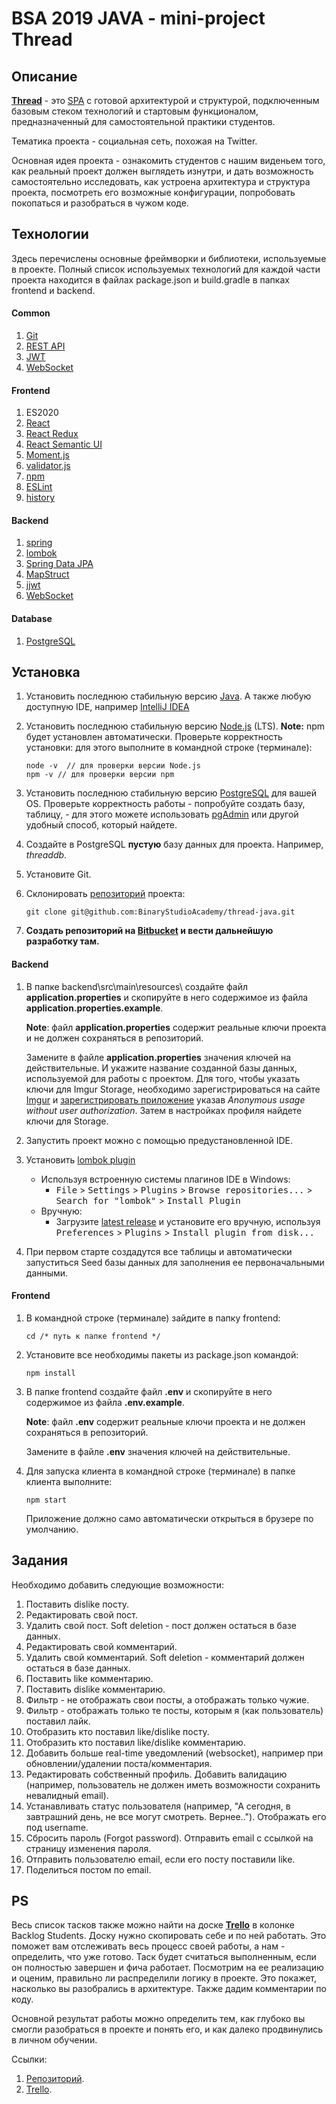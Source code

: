 # BSA 2019 JAVA - mini-project Thread

## Описание
[**Thread**](git@github.com:BinaryStudioAcademy/thread-java.git) - это [SPA](https://medium.com/NeotericEU/single-page-application-vs-multiple-page-application-2591588efe58 "SPA") с готовой архитектурой и структурой, подключенным базовым стеком технологий и стартовым функционалом, предназначенный для самостоятельной практики студентов.

Тематика проекта - социальная сеть, похожая на Twitter.

Основная идея проекта -  ознакомить студентов с нашим виденьем того, как реальный проект должен выглядеть изнутри, и дать возможность самостоятельно исследовать, как устроена архитектура и структура проекта, посмотреть его возможные конфигурации, попробовать покопаться и разобраться в чужом коде.


## Технологии

Здесь перечислены основные фреймворки и библиотеки, используемые в проекте. Полный список используемых технологий для каждой части проекта находится в файлах package.json и build.gradle в папках frontend и backend.

#### Common
1. [Git](https://git-scm.com/book/ru/v1/%D0%92%D0%B2%D0%B5%D0%B4%D0%B5%D0%BD%D0%B8%D0%B5-%D0%9E%D1%81%D0%BD%D0%BE%D0%B2%D1%8B-Git "Git")
1. [REST API](https://www.restapitutorial.com/lessons/restquicktips.html "REST API")
1. [JWT](https://en.wikipedia.org/wiki/JSON_Web_Token "JWT")
1. [WebSocket](https://en.wikipedia.org/wiki/WebSocket "WebSocket")

#### Frontend
1. ES2020
1. [React](https://reactjs.org/docs/getting-started.html "React")
1. [React Redux](https://redux.js.org/introduction/getting-started "React Redux")
1. [React Semantic UI](https://react.semantic-ui.com/ "React Semantic UI")
1. [Moment.js](https://momentjs.com/ "Moment.js")
1. [validator.js](https://www.npmjs.com/package/validator "validator.js")
1. [npm](https://en.wikipedia.org/wiki/Npm_(software))
1. [ESLint](https://eslint.org/docs/user-guide/getting-started "ESLint")
1. [history](https://www.npmjs.com/package/history "history")

#### Backend
1. [spring](https://spring.io/ "spring")
1. [lombok](https://projectlombok.org/ "lombok")
1. [Spring Data JPA](https://spring.io/projects/spring-data-jpa "Spring Data JPA")
1. [MapStruct](https://mapstruct.org/ "MapStruct")
1. [jjwt](https://github.com/jwtk/jjwt "jjwt")
1. [WebSocket](https://spring.io/guides/gs/messaging-stomp-websocket/ "WebSocket")

#### Database
1. [PostgreSQL](https://www.postgresql.org/download/ "PostgreSQL")

## Установка

1. Установить последнюю стабильную версию [Java](https://www.java.com/en/download/ "Java"). А также любую доступную IDE, например [IntelliJ IDEA](https://www.jetbrains.com/idea/download/#section=windows "IntelliJ IDEA")

1. Установить последнюю стабильную версию [Node.js](https://nodejs.org/en/ "Node.js") (LTS). **Note:** npm будет установлен автоматически. Проверьте корректность установки: для этого выполните в командной строке (терминале):

    ```
   node -v  // для проверки версии Node.js
   npm -v // для проверки версии npm
    ```

1. Установить последнюю стабильную версию [PostgreSQL](https://www.postgresql.org/download/ "PostgreSQL") для вашей OS. Проверьте корректность работы - попробуйте создать базу, таблицу, - для этого можете использовать [pgAdmin](https://www.pgadmin.org/ "pgAdmin") или другой удобный способ, который найдете.

1. Создайте в PostgreSQL **пустую** базу данных для проекта. Например, *threaddb*.

1. Установите Git.

1. Склонировать [репозиторий](https://github.com/BinaryStudioAcademy/thread-java) проекта:

    ```
    git clone git@github.com:BinaryStudioAcademy/thread-java.git
    ```
    
1. **Создать репозиторий на [Bitbucket](https://bitbucket.org/) и вести дальнейшую разработку там.**

#### Backend


1.  В папке backend\src\main\resources\ создайте файл **application.properties** и скопируйте в него содержимое из файла **application.properties.example**.

	**Note**: файл **application.properties** содержит реальные ключи проекта и не должен сохраняться в репозиторий.

	Замените в файле **application.properties** значения ключей на действительные. И укажите название созданной базы данных, используемой для работы с проектом.
	Для того, чтобы указать ключи для Imgur Storage, необходимо зарегистрироваться на сайте [Imgur](https://imgur.com/register "Imgur") и [зарегистрировать приложение](https://api.imgur.com/oauth2/addclient) указав *Anonymous usage without user authorization*. Затем в настройках профиля найдете ключи для Storage.

1. Запустить проект можно с помощью предустановленной IDE.

1. Установить [lombok plugin](https://github.com/mplushnikov/lombok-intellij-plugin)
    - Используя встроенную системы плагинов IDE в Windows:
        - <kbd>File</kbd> > <kbd>Settings</kbd> > <kbd>Plugins</kbd> > <kbd>Browse repositories...</kbd> > <kbd>Search for "lombok"</kbd> > <kbd>Install Plugin</kbd>
    - Вручную:
        - Загрузите [latest release](https://github.com/mplushnikov/lombok-intellij-plugin/releases/latest) и установите его вручную, используя <kbd>Preferences</kbd> > <kbd>Plugins</kbd> > <kbd>Install plugin from disk...</kbd>

1. При первом старте создадутся все таблицы и автоматически запуститься Seed базы данных для заполнения ее первоначальными данными.

#### Frontend

1. В командной строке (терминале) зайдите в папку frontend:

    ```
    cd /* путь к папке frontend */
    ```

2. Установите все необходимы пакеты из package.json командой:

    ```
    npm install
    ```

3.  В папке frontend создайте файл **.env** и скопируйте в него содержимое из файла **.env.example**.

	**Note**: файл **.env** содержит реальные ключи проекта и не должен сохраняться в репозиторий.

	Замените в файле **.env** значения ключей на действительные.
    
4. Для запуска клиента в командной строке (терминале) в папке клиента выполните:

    ```
    npm start
    ```
    
    Приложение должно само автоматически открыться в брузере по умолчанию.
    
## Задания

Необходимо добавить следующие возможности:

1. Поставить dislike посту.
1. Редактировать свой пост.
1. Удалить свой пост. Soft deletion - пост должен остаться в базе данных.
1. Редактировать свой комментарий.
1. Удалить свой комментарий. Soft deletion - комментарий должен остаться в базе данных.
1. Поставить like комментарию.
1. Поставить dislike комментарию.
1. Фильтр - не отображать свои посты, а отображать только чужие.
1. Фильтр - отображать только те посты, которым я (как пользователь) поставил лайк.
1. Отобразить кто поставил like/dislike посту.
1. Отобразить кто поставил like/dislike комментарию.
1. Добавить больше real-time уведомлений (websocket), например при обновлении/удалении поста/комментария.
1. Редактировать собственный профиль. Добавить валидацию (например, пользователь не должен иметь возможности сохранить невалидный email).
1. Устанавливать статус пользователя (например, "А сегодня, в завтрашний день, не все могут смотреть. Вернее.."). Отображать его под username.
1. Сбросить пароль (Forgot password). Отправить email с ссылкой на страницу изменения пароля.
1. Отправить пользователю email, если его посту поставили like.
1. Поделиться постом по email.

## PS
Весь список тасков также можно найти на доске [**Trello**](https://trello.com/b/q23vPcv6 "**Trello**") в колонке Backlog Students. Доску нужно скопировать себе и по ней работать. Это поможет вам отслеживать весь процесс своей работы, а нам - определить, что уже готово. Таск будет считаться выполненным, если он полностью завершен и фича работает. Посмотрим на ее реализацию и оценим, правильно ли распределили логику в проекте. Это покажет, насколько вы разобрались в архитектуре. Также дадим комментарии по коду.

Основной результат работы можно определить тем, как глубоко вы смогли разобраться в проекте и понять его, и как далеко продвинулись в личном обучении.

Ссылки:
1. [Репозиторий](https://github.com/BinaryStudioAcademy/thread-java).
2. [Trello](https://trello.com/b/q23vPcv6).
